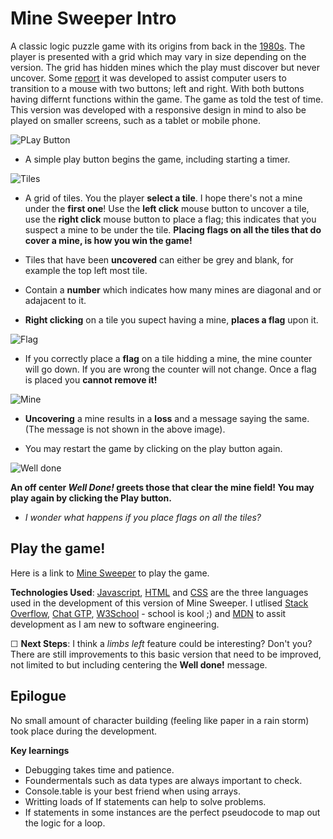 Mine Sweeper Intro
==================

A classic logic puzzle game with its origins from back in the [1980s](https://en.wikipedia.org/wiki/Minesweeper_(video_game)).  The player is presented with a grid which may vary in size depending on the version. The grid has hidden mines which the play must discover but never uncover. Some [report](https://www.reddit.com/r/Minesweeper/comments/xq08qo/was_minesweeper_really_created_for_people_to/?rdt=49089) it was developed to assist computer users to transition to a mouse with two buttons; left and right. With both buttons having differnt functions within the game. The game as told the test of time. This version was developed with a responsive design in mind to also be played on smaller screens, such as a tablet or mobile phone.

  
  ![PLay Button](https://i.imgur.com/M24P1Nm.png)

* A simple play button begins the game, including starting a timer.

![Tiles](https://i.imgur.com/u7DgpMv.png)

* A grid of tiles. You the player **select a tile**. I hope there's not a mine under the **first one**! Use the **left click** mouse button to uncover a tile, use the **right click** mouse button to place a flag; this indicates that you suspect a mine to be under the tile. **Placing flags on all the tiles that do cover a mine, is how you win the game!**



* Tiles that have been **uncovered** can either be grey and blank, for example the top left most tile. 
* Contain a **number** which indicates how many mines are diagonal and or adajacent to it. 
* **Right clicking** on a tile you supect having a mine, **places a flag** upon it. 

![Flag](https://i.imgur.com/5UQfl22.png)

* If you correctly place a **flag** on a tile hidding a mine, the mine counter will go down. If you are wrong the counter will not change. Once a flag is placed you **cannot remove it!**

![Mine](https://i.imgur.com/Jsd3FOm.png)

* **Uncovering** a mine results in a **loss** and a message saying the same. (The message is not shown in the above image).

* You may restart the game by clicking on the play button again.

![Well done](https://i.imgur.com/Wkod11y.png)

**An off center _Well Done!_ greets those that clear the mine field!
You may play again by clicking the Play button.**

*    _I wonder what happens if you place flags on all the tiles?_

## Play the game!
Here is a link to [Mine Sweeper](https://burtscriptor.github.io/project1-minesweeper/) to play the game.


 **Technologies Used**: [Javascript](https://en.wikipedia.org/wiki/JavaScript), [HTML](https://en.wikipedia.org/wiki/HTML) and [CSS](https://en.wikipedia.org/wiki/CSS) are the three languages used in the development of this version of Mine Sweeper. I utlised [Stack Overflow](https://stackoverflow.com/), [Chat GTP](https://chat.openai.com/), [W3School](https://www.w3schools.com/js/default.asp) - school is kool ;) and [MDN](https://developer.mozilla.org/en-US/docs/Web/JavaScript/Reference) to assit development as I am new to software engineering.


  ☐ **Next Steps**: I think a _limbs left_ feature could be interesting? Don't you? There are still improvements to this basic version that need to be improved, not limited to but including centering the **Well done!** message.


## Epilogue
No small amount of character building (feeling like paper in a rain storm) took place during the development. 

**Key learnings**
* Debugging takes time and patience.
* Foundermentals such as data types are always important to check.
* Console.table is your best friend when using arrays.
* Writting loads of If statements can help to solve problems.
* If statements in some instances are the perfect pseudocode to map out the logic for a loop.















